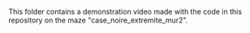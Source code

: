 This folder contains a demonstration video made with the code in this repository on the maze "case_noire_extremite_mur2".
